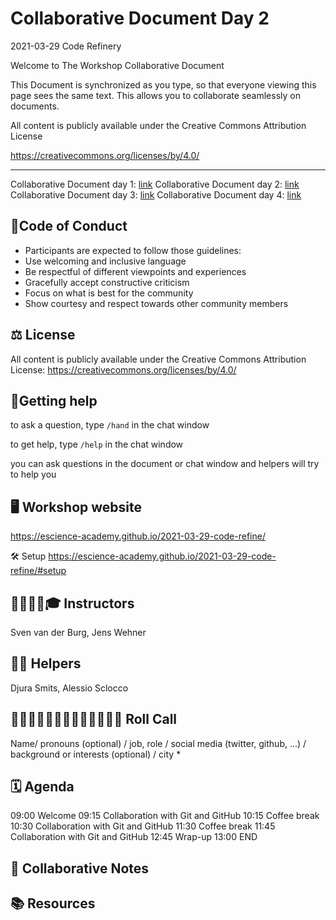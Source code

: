 # Collaborative Document Day 2
2021-03-29 Code Refinery

Welcome to The Workshop Collaborative Document 
 

This Document is synchronized as you type, so that everyone viewing this page sees the same text. This allows you to collaborate seamlessly on documents. 

All content is publicly available under the Creative Commons Attribution License 

https://creativecommons.org/licenses/by/4.0/ 

 ---------------------------------------------------------------------------- 

Collaborative Document day 1: [link](https://hackmd.io/@svenvanderburg/Byy93ar4_/edit) 
Collaborative Document day 2: [link](https://hackmd.io/@svenvanderburg/r1xIRTSNd/edit)
Collaborative Document day 3: [link](https://hackmd.io/@svenvanderburg/r1UF0prVu/edit)
Collaborative Document day 4: [link](https://hackmd.io/@svenvanderburg/rkocCTHV_/edit)

  

## 👮Code of Conduct 

* Participants are expected to follow those guidelines: 
* Use welcoming and inclusive language 
* Be respectful of different viewpoints and experiences 
* Gracefully accept constructive criticism 
* Focus on what is best for the community 
* Show courtesy and respect towards other community members 
 

## ⚖️ License 

All content is publicly available under the Creative Commons Attribution License: https://creativecommons.org/licenses/by/4.0/ 

 

## 🙋Getting help 
to ask a question, type `/hand` in the chat window 

to get help, type `/help` in the chat window 

you can ask questions in the document or chat window and helpers will try to help you 
 

## 🖥 Workshop website 

https://escience-academy.github.io/2021-03-29-code-refine/


🛠 Setup 
https://escience-academy.github.io/2021-03-29-code-refine/#setup
 

## 👩‍🏫👩‍💻🎓 Instructors 

Sven van der Burg, Jens Wehner
 

## 🧑‍🙋 Helpers 

Djura Smits, Alessio Sclocco
 

## 👩‍💻👩‍💼👨‍🔬🧑‍🔬🧑‍🚀🧙‍♂️🔧 Roll Call 
Name/ pronouns (optional) / job, role / social media (twitter, github, ...) / background or interests (optional) / city 
* 
 

## 🗓️ Agenda 

09:00	Welcome
09:15	Collaboration with Git and GitHub
10:15	Coffee break
10:30	Collaboration with Git and GitHub
11:30	Coffee break
11:45	Collaboration with Git and GitHub
12:45	Wrap-up
13:00	END
 
 

## 🧠 Collaborative Notes 

 
 

## 📚 Resources 

 